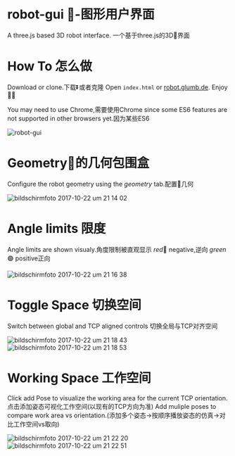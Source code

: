 # robot-gui 🦾-图形用户界面
A three.js based 3D robot interface. 一个基于three.js的3D🦾界面

# How To 怎么做
Download or clone.下载⏬或者克隆 Open `index.html` or [robot.glumb.de](http://robot.glumb.de). Enjoy 🤖😀 

You may need to use Chrome,需要使用Chrome since some ES6 features are not supported in other browsers yet.因为某些ES6

![robot-gui](https://user-images.githubusercontent.com/3062564/31865318-7d97605e-b76d-11e7-8ab4-7c2a9e17be3d.png)

# Geometry🦾的几何包围盒
Configure the robot geometry using the *geometry* tab.配置🦾几何

![bildschirmfoto 2017-10-22 um 21 14 02](https://user-images.githubusercontent.com/3062564/31865347-f8010804-b76d-11e7-8452-e003677da2c7.png)

# Angle limits 限度
Angle limits are shown visualy.角度限制被直观显示 *red*🔴 negative,逆向 *green*🟢 positive正向 

![bildschirmfoto 2017-10-22 um 21 16 38](https://user-images.githubusercontent.com/3062564/31865367-56242556-b76e-11e7-8fe4-36e69f55b920.png)

# Toggle Space 切换空间
Switch between global and TCP aligned controls 切换全局与TCP对齐空间

![bildschirmfoto 2017-10-22 um 21 18 43](https://user-images.githubusercontent.com/3062564/31865385-a52db932-b76e-11e7-8408-797bd0959bab.png)
![bildschirmfoto 2017-10-22 um 21 18 53](https://user-images.githubusercontent.com/3062564/31865386-a54e6218-b76e-11e7-8250-1c183d723121.png)

# Working Space 工作空间
Click add Pose to visualize the working area for the current TCP orientation.点击添加姿态可视化工作空间(以现有的TCP方向为准) Add muliple poses to compare work area vs orientation.(添加多个姿态->按顺序播放姿态的仿真->对比工作空间vs取向)

![bildschirmfoto 2017-10-22 um 21 22 20](https://user-images.githubusercontent.com/3062564/31865429-3429e0c0-b76f-11e7-8ed3-f40d0fca6aaa.png)
![bildschirmfoto 2017-10-22 um 21 22 51](https://user-images.githubusercontent.com/3062564/31865591-71863d9a-b771-11e7-9d5d-9f010903c221.png)



